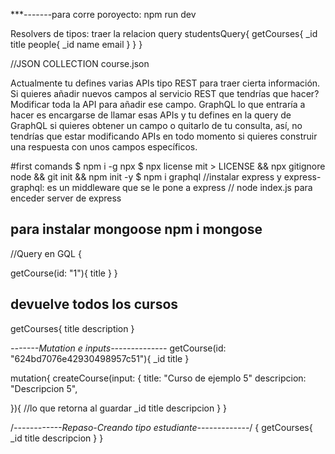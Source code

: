 ***-------para corre poroyecto: npm run dev

Resolvers de tipos: traer la relacion 
query studentsQuery{
  getCourses{
    _id
    title
    people{
      _id
      name
      email
    }
  }
}




//JSON COLLECTION course.json

Actualmente tu defines varias APIs tipo REST para traer cierta información. Si quieres añadir nuevos campos al servicio REST que tendrías que hacer? Modificar toda la API para añadir ese campo. GraphQL lo que entraría a hacer es encargarse de llamar esas APIs y tu defines en la query de GraphQL si quieres obtener un campo o quitarlo de tu consulta, así, no tendrías que estar modificando APIs en todo momento si quieres construir una respuesta con unos campos específicos.

#first comands
$ npm i -g npx
$ npx license mit > LICENSE && npx gitignore node && git init && npm init -y
$ npm i graphql
//instalar express y express-graphql: es un middleware que se le pone a express
// node index.js para enceder server de express
## para instalar mongoose npm i mongose


//Query en GQL {

getCourse(id: "1"){
  title
}
  }
## devuelve todos los cursos 
getCourses{
  title
  description
}

*-------Mutation e inputs--------------* 
getCourse(id: "624bd7076e42930498957c51"){
  _id
  title
}

mutation{
  createCourse(input: {
    title: "Curso de ejemplo 5"
    descripcion: "Descripcion 5",
   
  }){ //lo que retorna al guardar
    _id
    title
    descripcion
  }
}


/*------------Repaso-Creando tipo estudiante-------------*/
{
  getCourses{
    _id
    title
    descripcion
  }
}

